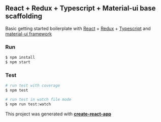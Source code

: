 ## React + Redux + Typescript + Material-ui base scaffolding


Basic getting started boilerplate with [React](https://reactjs.org/) + [Redux](https://redux.js.org/introduction) + [Typescript](https://www.typescriptlang.org/) and [material-ui framework](https://material-ui.com/)

### Run
```bash
$ npm install
$ npm start
```

### Test
```bash
# run test with coverage
$ npm test

# run test in watch file mode
$ npm run test:watch
```

This project was generated with **[create-react-app](https://github.com/facebook/create-react-app)**
